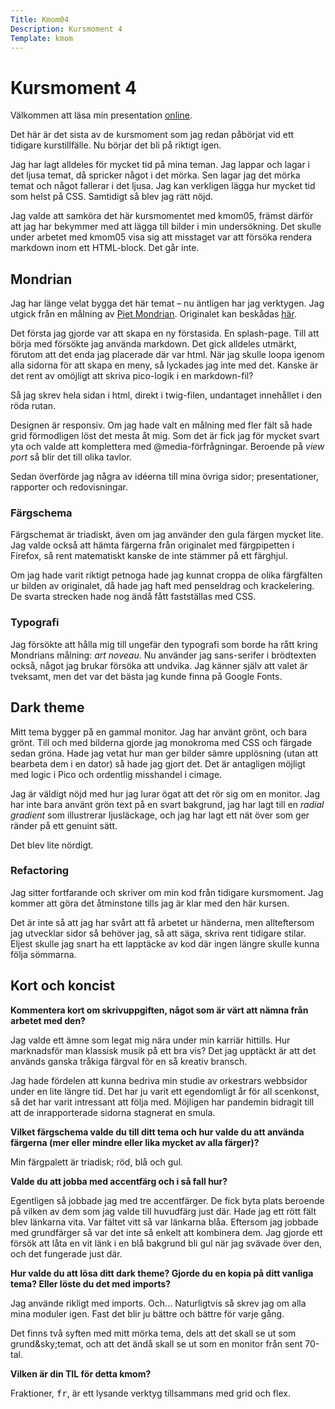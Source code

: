 ```yaml
---
Title: Kmom04
Description: Kursmoment 4
Template: kmom
---
```

# Kursmoment 4

Välkommen att läsa min presentation [online][1].

Det här är det sista av de kursmoment som jag redan påbörjat vid ett tidigare
kurs&shy;tillfälle. Nu börjar det bli på riktigt igen.

Jag har lagt alldeles för mycket tid på mina teman. Jag lappar och lagar i det
ljusa temat, då spricker något i det mörka. Sen lagar jag det mörka temat och något
fallerar i det ljusa. Jag kan verkligen lägga hur mycket tid som helst på CSS.
Samtidigt så blev jag rätt nöjd.

Jag valde att samköra det här kursmomentet med kmom05, främst därför att jag
har bekym&shy;mer med att lägga till bilder i min undersökning. Det skulle
under arbetet med kmom05 visa sig att miss&shy;taget var att försöka rendera
markdown inom ett HTML-block. Det går inte.

## Mondrian

Jag har länge velat bygga det här temat &ndash; nu äntligen har jag verktygen. Jag
utgick från en målning av [Piet Mondrian][2]. Originalet kan beskådas [här][3].

Det första jag gjorde var att skapa en ny förstasida. En splash-page. Till att
börja med försökte jag använda markdown. Det gick alldeles utmärkt, förutom att
det enda jag placerade där var html. När jag skulle loopa igenom alla sidorna
för att skapa en meny, så lyckades jag inte med det. Kanske är det rent av
omöjligt att skriva pico-logik i en markdown-fil?

Så jag skrev hela sidan i html, direkt i twig-filen, undantaget innehållet i den
röda rutan.

Designen är responsiv. Om jag hade valt en målning med fler fält så hade grid
förmodligen löst det mesta åt mig. Som det är fick jag för mycket svart yta och
valde att komplettera med @media-förfrågningar. Beroende på _view port_ så blir
det till olika tavlor.

Sedan överförde jag några av idéerna till mina övriga sidor; presentationer,
rapporter och redovisningar.

### Färgschema

Färgschemat är triadiskt, även om jag använder den gula färgen mycket lite. Jag
valde också att hämta färgerna från originalet med färgpipetten i Firefox, så
rent matematiskt kanske de inte stämmer på ett färghjul.

Om jag hade varit riktigt petnoga hade jag kunnat croppa de olika färgfälten ur
bilden av originalet, då hade jag haft med penseldrag och krackelering. De
svarta strecken hade nog ändå fått fastställas med CSS.

### Typografi

Jag försökte att hålla mig till ungefär den typografi som borde ha rått kring
Mondrians målning: _art noveau_. Nu använder jag sans-serifer i brödtexten
också, något jag brukar försöka att undvika. Jag känner själv att valet är
tveksamt, men det var det bästa jag kunde finna på Google Fonts.

## Dark theme

Mitt tema bygger på en gammal monitor. Jag har använt grönt, och bara grönt.
Till och med bilderna gjorde jag monokroma med CSS och färgade sedan gröna.
Hade jag vetat hur man ger bilder sämre upplösning (utan att bearbeta dem i
en dator) så hade jag gjort det. Det är antagligen möjligt med logic i Pico
och ordentlig misshandel i cimage.

Jag är väldigt nöjd med hur jag lurar ögat att det rör sig om en monitor. Jag
har inte bara använt grön text på en svart bakgrund, jag har lagt till en
_radial gradient_ som illustrerar ljusläckage, och jag har lagt ett nät över
som ger ränder på ett genuint sätt.

Det blev lite nördigt.

### Refactoring

Jag sitter fortfarande och skriver om min kod från tidigare kursmoment. Jag
kommer att göra det åtminstone tills jag är klar med den här kursen.

Det är inte så att jag har svårt att få arbetet ur händerna, men allteftersom
jag utvecklar sidor så behöver jag, så att säga, skriva rent tidigare stilar.
Eljest skulle jag snart ha ett lapptäcke av kod där ingen längre skulle kunna
följa sömmarna.

## Kort och koncist

__Kommentera kort om skrivuppgiften, något som är värt att nämna från arbetet med den?__

Jag valde ett ämne som legat mig nära under min karriär hittills. Hur
marknadsför man klassisk musik på ett bra vis? Det jag upptäckt är att det
används ganska tråkiga färgval för en så kreativ bransch.

Jag hade fördelen att kunna bedriva min studie av orkestrars webbsidor under en
lite längre tid. Det har ju varit ett egendomligt år för all scenkonst, så det
har varit intressant att följa med. Möjligen har pandemin
bidragit till att de inrapporterade sidorna stagnerat en smula.

__Vilket färgschema valde du till ditt tema och hur valde du att använda
färgerna (mer eller mindre eller lika mycket av alla färger)?__

Min färgpalett är triadisk; röd, blå och gul.

__Valde du att jobba med accentfärg och i så fall hur?__

Egentligen så jobbade jag med tre accentfärger. De fick byta plats beroende på
vilken av dem som jag valde till huvudfärg just där. Hade jag ett rött fält
blev länkarna vita. Var fältet vitt så var länkarna blåa. Eftersom jag jobbade
med grundfärger så var det inte så enkelt att kombinera dem. Jag gjorde ett
försök att låta en vit länk i en blå bakgrund bli gul när jag svävade över den,
och det fungerade just där.

__Hur valde du att lösa ditt dark theme? Gjorde du en kopia på ditt vanliga tema? Eller löste du det med imports?__

Jag använde rikligt med imports. Och... Naturligtvis så skrev jag om alla mina
moduler igen. Fast det blir ju bättre och bättre för varje gång.

Det finns två syften med mitt mörka tema, dels att det skall se ut som
grund&sky;temat, och att det ändå skall se ut som en monitor från sent 70-tal.

__Vilken är din TIL för detta kmom?__

Fraktioner, <samp>fr</samp>, är ett lysande verktyg tillsammans med grid och flex.

[1]: http://www.student.bth.se/~olai19/dbwebb-kurser/design/me/portfolio/report/kmom04
[2]: https://en.wikipedia.org/wiki/Piet_Mondrian
[3]: https://upload.wikimedia.org/wikipedia/commons/thumb/a/a4/Piet_Mondriaan%2C_1930_-_Mondrian_Composition_II_in_Red%2C_Blue%2C_and_Yellow.jpg/800px-Piet_Mondriaan%2C_1930_-_Mondrian_Composition_II_in_Red%2C_Blue%2C_and_Yellow.jpg
